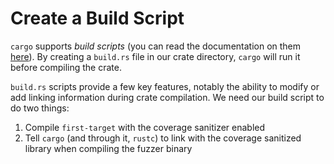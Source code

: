 # Create a Build Script

`cargo` supports *build scripts* (you can read the documentation on them
[here](https://doc.rust-lang.org/cargo/reference/build-scripts.html)). By creating a
`build.rs` file in our crate directory, `cargo` will run it before compiling the crate.

`build.rs` scripts provide a few key features, notably the ability to modify or add
linking information during crate compilation. We need our build script to do two things:

1. Compile `first-target` with the coverage sanitizer enabled
2. Tell `cargo` (and through it, `rustc`) to link with the coverage sanitized library
   when compiling the fuzzer binary
